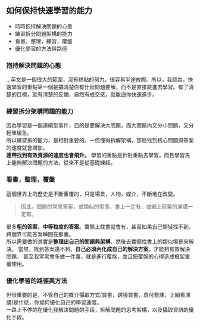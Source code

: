 ## 如何保持快速學習的能力

- 時時抱持解決問題的心態
- 練習拆分問題架構的能力
- 看書，整理，練習，覆盤
- 優化學習的方法與路徑

### 抱持解決問題的心態  
...英文是一個很大的範圍，沒有終點的努力，很容易半途放際。所以，我認為，快速學習的重點第一個是搞清楚你有什麽問題要解，而不是直接跳進去學習。有了清楚的目標，就有清楚的反饋，自然有成交感，就能逼你快速進步。

### 練習拆分架構問題的能力
因為學習是一個連續型事件，目的是要解決大問題。而大問題內又分小問題，又分輕重緩急。  
所以練習拆的能力，是相對重要的。一但懂得拆解架構，那麽找到核心問題與答案的速度就會增加。  
**連帶找到有效資源的速度也會飛升。**
學習的重點是針對重點去學習，而且學習馬上能夠解決問題的方法，從來不是從基礎練起。

### 看書，整理，覆盤
這個世界上的歷史是不斷重覆的，只是場景，人物，媒介，不斷地在改變。  

> 因此，問題的常見答案，或類似的型態，書上一定有，或網上前輩的演講一定有。

很多**粗的答案，中等粒度的答案**。實際上找書就會有，甚至如果自己領域找不到，跨個界可能答案瞬間在那裏。  
所以需要做的其實是**整理出自己的問題與架構**，然後去實際找書上的類似場景來解決。
當然，找到答案還不夠。**自己必須內化成自己的解決方案**。才能夠有效解決問題。
甚至我常常會多做一件事，就是進行覆盤，並且把覆盤的心得造成框架重覆使用。

### 優化學習的路徑與方法
但很重要的是，不管自己的媒介攝取方式(買書，跨境買書，買付費課，上網看演講)是什麽，你如何優化自己的學習速度。  
一路上不停的在優化我解決問題的手段，拆解問題的思考架構，以及攝取資訊的優化手段。
